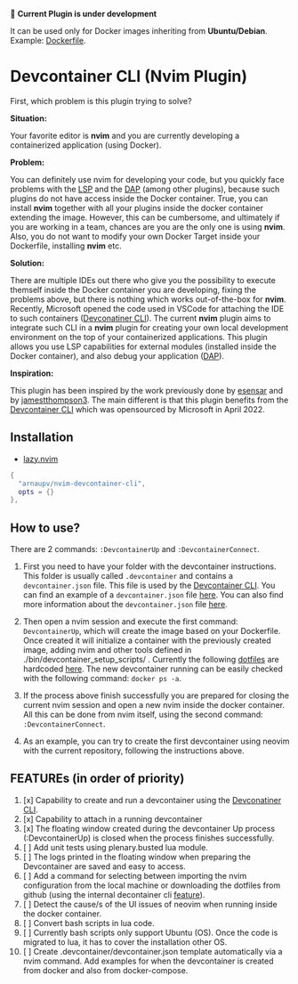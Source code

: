 🔧 **Current Plugin is under development**

It can be used only for Docker images inheriting from **Ubuntu/Debian**. Example: [Dockerfile](./Dockerfile).

# Devcontainer CLI (Nvim Plugin)

First, which problem is this plugin trying to solve?

**Situation:**

Your favorite editor is **nvim** and you are currently developing a containerized application (using Docker).

**Problem:**

You can definitely use nvim for developing your code, but you quickly face problems with the [LSP](https://microsoft.github.io/language-server-protocol/) and the [DAP](https://microsoft.github.io/debug-adapter-protocol/) (among other plugins), because such plugins do not have access inside the Docker container. True, you can install **nvim** together with all your plugins inside the docker container extending the image. However, this can be cumbersome, and ultimately if you are working in a team, chances are you are the only one is using **nvim**. Also, you do not want to modify your own Docker Target inside your Dockerfile, installing **nvim** etc.

**Solution:**

There are multiple IDEs out there who give you the possibility to execute themself inside the Docker container you are developing, fixing the problems above, but there is nothing which works out-of-the-box for **nvim**. Recently, Microsoft opened the code used in VSCode for attaching the IDE to such containers ([Devconatiner CLI](https://github.com/devcontainers/cli)). The current **nvim** plugin aims to integrate such CLI in a **nvim** plugin for creating your own local development environment on the top of your containerized applications. This plugin allows you use LSP capabilities for external modules (installed inside the Docker container), and also debug your application ([DAP](https://microsoft.github.io/debug-adapter-protocol/)).

**Inspiration:**

This plugin has been inspired by the work previously done by [esensar](https://github.com/esensar/nvim-dev-container) and by [jamestthompson3](https://github.com/jamestthompson3/nvim-remote-containers). The main different is that this plugin benefits from the [Devcontainer CLI](https://github.com/devcontainers/cli) which was opensourced by Microsoft in April 2022.

## Installation

- [lazy.nvim](https://github.com/folke/lazy.nvim)

```lua
{
  "arnaupv/nvim-devcontainer-cli",
  opts = {}
},
```

## How to use?

There are 2 commands: `:DevcontainerUp` and `:DevcontainerConnect`.

1. First you need to have your folder with the devcontainer instructions. This folder is usually called `.devcontainer` and contains a `devcontainer.json` file. This file is used by the [Devcontainer CLI](https://github.com/devcontainers/cli). You can find an example of a `devcontainer.json` file [here](.devcontainer/devcontainer.json). You can also find more information about the `devcontainer.json` file [here](https://code.visualstudio.com/docs/remote/devcontainerjson-reference).

2. Then open a nvim session and execute the first command: `DevcontainerUp`, which will create the image based on your Dockerfile. Once created it will initialize a container with the previously created image, adding nvim and other tools defined in ./bin/devcontainer_setup_scripts/ . Currently the following [dotfiles](https://github.com/arnaupv/dotfiles) are hardcoded [here](./bin/devcontainer_setup_scripts/none_root_setup.sh). The new devcontainer running can be easily checked with the following command: `docker ps -a`.

3. If the process above finish successfully you are prepared for closing the current nvim session and open a new nvim inside the docker container. All this can be done from nvim itself, using the second command: `:DevcontainerConnect`.

4. As an example, you can try to create the first devcontainer using neovim with the current repository, following the instructions above.

## FEATUREs (in order of priority)

1. [x] Capability to create and run a devcontainer using the [Devconatiner CLI](https://github.com/devcontainers/cli).
1. [x] Capability to attach in a running devcontainer
1. [x] The floating window created during the devcontainer Up process (:DevcontainerUp<cr>) is closed when the process finishes successfully.
1. [ ] Add unit tests using plenary.busted lua module.
1. [ ] The logs printed in the floating window when preparing the Devcontainer are saved and easy to access.
1. [ ] Add a command for selecting between importing the nvim configuration from the local machine or downloading the dotfiles from github (using the internal decontainer cli [feature](https://github.com/devcontainers/cli/pull/362)).
1. [ ] Detect the cause/s of the UI issues of neovim when running inside the docker container.
1. [ ] Convert bash scripts in lua code.
1. [ ] Currently bash scripts only support Ubuntu (OS). Once the code is migrated to lua, it has to cover the installation other OS.
1. [ ] Create .devcontainer/devcontainer.json template automatically via a nvim command. Add examples for when the devcontainer is created from docker and also from docker-compose.
